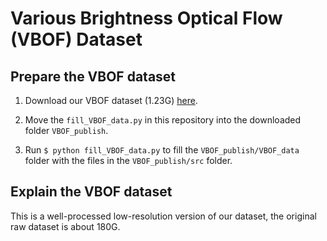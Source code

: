 # Various Brightness Optical Flow (VBOF) Dataset

## Prepare the VBOF dataset

1. Download our VBOF dataset (1.23G) [here](https://drive.google.com/drive/folders/1LZR-kKs7kbLdh0QQYp4JmzEviZKhSWkb?usp=sharing).

2. Move the `fill_VBOF_data.py` in this repository into the downloaded folder `VBOF_publish`.

3. Run `$ python fill_VBOF_data.py` to fill the `VBOF_publish/VBOF_data` folder with the files in the `VBOF_publish/src` folder.

## Explain the VBOF dataset

This is a well-processed low-resolution version of our dataset, the original raw dataset is about 180G.


